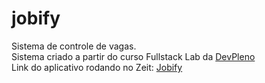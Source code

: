 # jobify
Sistema de controle de vagas. <br />
Sistema criado a partir do curso Fullstack Lab da [DevPleno](http://www.devpleno.com) <br />
Link do aplicativo rodando no Zeit: [Jobify](https://jobify-sigma-two.now.sh/)